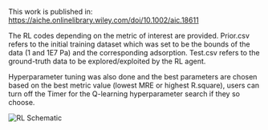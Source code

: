 This work is published in: https://aiche.onlinelibrary.wiley.com/doi/10.1002/aic.18611

The RL codes depending on the metric of interest are provided. 
Prior.csv refers to the initial training dataset which was set to be the bounds of the data (1 and 1E7 Pa) and the corresponding adsorption. Test.csv refers to the ground-truth data to be explored/exploited by the RL agent.

Hyperparameter tuning was also done and the best parameters are chosen based on the best metric value (lowest MRE or highest R.square), users can turn off the Timer for the Q-learning hyperparameter search if they so choose.

![RL Schematic](https://github.com/theOsaroJ/ReinforcementLearning/assets/64130121/cca6d18f-afac-4501-a117-75f149c283b0)

